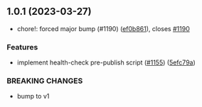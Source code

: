 ## 1.0.1 (2023-03-27)

- chore!: forced major bump (#1190) ([ef0b861](https://github.com/coveo/cli/commits/ef0b86154beea6602746e8f7c5a70e017a2ef7c4)), closes [#1190](https://github.com/coveo/cli/issues/1190)

### Features

- implement health-check pre-publish script ([#1155](https://github.com/coveo/cli/issues/1155)) ([5efc79a](https://github.com/coveo/cli/commits/5efc79a6d17c8754c05da65db2c2c5dea0f857b8))

### BREAKING CHANGES

- bump to v1
